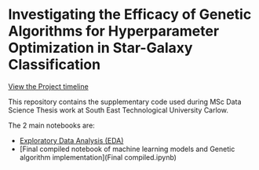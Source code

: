 # Investigating the Efficacy of Genetic Algorithms for Hyperparameter Optimization in Star-Galaxy Classification

[View the Project timeline](https://iamstarstuff.github.io/MScDataScienceThesis/)

This repository contains the supplementary code used during MSc Data Science Thesis work at South East Technological University Carlow.

The 2 main notebooks are:


- [Exploratory Data Analysis (EDA)](EDA.ipynb)
- [Final compiled notebook of machine learning models and Genetic algorithm implementation](Final compiled.ipynb)
